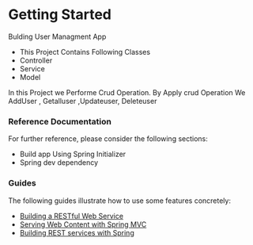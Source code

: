 # Getting Started

Bulding User Managment App

* This Project Contains Following Classes 
* Controller 
* Service
* Model

In this Project we Performe Crud Operation. By Apply crud Operation
We AddUser , Getalluser ,Updateuser, Deleteuser 


### Reference Documentation
For further reference, please consider the following sections:

* Build app Using Spring Initializer
* Spring dev dependency


### Guides
The following guides illustrate how to use some features concretely:

* [Building a RESTful Web Service](https://spring.io/guides/gs/rest-service/)
* [Serving Web Content with Spring MVC](https://spring.io/guides/gs/serving-web-content/)
* [Building REST services with Spring](https://spring.io/guides/tutorials/rest/)


